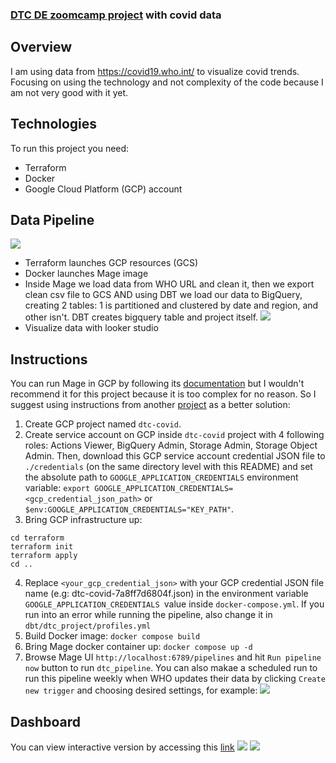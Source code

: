 ### [DTC DE zoomcamp project](https://github.com/DataTalksClub/data-engineering-zoomcamp) with covid data
## Overview
I am using data from https://covid19.who.int/ to visualize covid trends. 
Focusing on using the technology and not complexity of the code because I am not very good with it yet.
## Technologies
To run this project you need:
* Terraform
* Docker
* Google Cloud Platform (GCP) account
## Data Pipeline
![](https://i.imgur.com/Xj2vsIn.jpeg)
* Terraform launches GCP resources (GCS)
* Docker launches Mage image
* Inside Mage we load data from WHO URL and clean it, then we export clean csv file to GCS AND using DBT we load our data to BigQuery, creating 2 tables: 1 is partitioned and clustered by date and region, and other isn't. DBT creates bigquery table and project itself.
![](https://i.imgur.com/pgrgCwe.png)
* Visualize data with looker studio
## Instructions
You can run Mage in GCP by following its [documentation](https://docs.mage.ai/production/deploying-to-cloud/gcp/setup) but I wouldn't recommend it for this project because it is too complex for no reason. So I suggest using instructions from another [project](https://github.com/datavadoz/eu-airbnb) as a better solution:
1. Create GCP project named `dtc-covid`.
2. Create service account on GCP inside `dtc-covid` project with 4 following roles: Actions Viewer, BigQuery Admin, Storage Admin, Storage Object Admin. Then, download this GCP service account credential JSON file to `./credentials` (on the same directory level with this README) and set the absolute path to `GOOGLE_APPLICATION_CREDENTIALS` environment variable: `export GOOGLE_APPLICATION_CREDENTIALS=<gcp_credential_json_path>` or `$env:GOOGLE_APPLICATION_CREDENTIALS="KEY_PATH"`. 
3. Bring GCP infrastructure up:
```
cd terraform
terraform init
terraform apply
cd ..
```
4. Replace `<your_gcp_credential_json>` with your GCP credential JSON file name (e.g: dtc-covid-7a8ff7d6804f.json) in the environment variable `GOOGLE_APPLICATION_CREDENTIALS `value inside `docker-compose.yml`.
If you run into an error while running the pipeline, also change it in `dbt/dtc_project/profiles.yml`
5. Build Docker image: ```docker compose build```
6. Bring Mage docker container up: ```docker compose up -d```
7. Browse Mage UI `http://localhost:6789/pipelines` and hit `Run pipeline now` button to run `dtc_pipeline`.
You can also makae a scheduled run to run this pipeline weekly when WHO updates their data by clicking `Create new trigger` and choosing desired settings, for example: ![](https://i.imgur.com/l5wlBkj.png)
## Dashboard
You can view interactive version by accessing this [link](https://lookerstudio.google.com/reporting/873f5262-22ab-45bb-ac71-176f2b12678d)
![](https://i.imgur.com/F8LU6wd.png)
![](https://i.imgur.com/jPky6M0.png)
